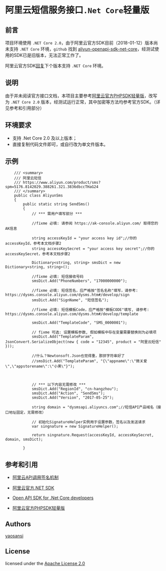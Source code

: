 ﻿
# 阿里云短信服务接口`.Net Core`轻量版

## 前言

项目环境使用 `.NET Core 2.0`，由于阿里云官方SDK目前（2018-01-12）版本尚未支持 `.NET Core` 环境，`github` 找到 [aliyun-openapi-sdk-net-core](https://github.com/aliyun/aliyun-openapi-net-sdk)，经测试使用的SDK已是旧版本，无法正常工作了。

阿里云官方SDK[回复](https://github.com/aliyun/aliyun-openapi-net-sdk/issues/11)下个版本支持 `.NET Core` 环境。

## 说明

由于并未阅读官方接口文档，本项目主要参考[阿里云官方PHPSDK轻量版](http://ytx-sdk.oss-cn-shanghai.aliyuncs.com/dysmsapi-lite-php.zip?spm=5176.doc55359.2.5.cdi7jO&file=dysmsapi-lite-php.zip)，改写为 `.NET Core 2.0` 版本，经测试运行正常，其中加密等方法均参考官方SDK。（详见参考和引用部分）

## 环境要求

- 支持 .Net Core 2.0 及以上版本；
- 直接复制代码文件即可，或自行改为单文件版本。

## 示例

```
    /// <summary>
    /// 阿里云短信
    /// https://www.aliyun.com/product/sms?spm=5176.8142029.388261.321.3836dbccTHaG24
    /// </summary>
    public class AliyunSms
    {
        public static string SendSms()
        {
            // *** 需用户填写部分 ***

            //fixme 必填: 请参阅 https://ak-console.aliyun.com/ 取得您的AK信息
           
            string accessKeyId = "your access key id";//你的accessKeyId，参考本文档步骤2
            string accessKeySecret = "your access key secret";//你的accessKeySecret，参考本文档步骤2

            Dictionary<string, string> smsDict = new Dictionary<string, string>();

            //fixme 必填: 短信接收号码
            smsDict.Add("PhoneNumbers", "17000000000");

            //fixme 必填: 短信签名，应严格按"签名名称"填写，请参考: https://dysms.console.aliyun.com/dysms.htm#/develop/sign
            smsDict.Add("SignName", "短信签名");

            //fixme 必填: 短信模板Code，应严格按"模板CODE"填写, 请参考: https://dysms.console.aliyun.com/dysms.htm#/develop/template

            smsDict.Add("TemplateCode", "SMS_0000001");
            
            // fixme 可选: 设置模板参数, 假如模板中存在变量需要替换则为必填项
            smsDict.Add("TemplateParam", JsonConvert.SerializeObject(new { code = "12345", product = "阿里云短信" }));

            //什么？Newtonsoft.Json也觉得重，那拼字符串好了
            //smsDict.Add("TemplateParam", "{\"appname\":\"微关爱\",\"appstorename\":\"小黑\"}");



            // *** 以下内容无需修改 ***
            smsDict.Add("RegionId", "cn-hangzhou");
            smsDict.Add("Action", "SendSms");
            smsDict.Add("Version", "2017-05-25");

            string domain = "dysmsapi.aliyuncs.com";//短信API产品域名（接口地址固定，无需修改）

            // 初始化SignatureHelper实例用于设置参数，签名以及发送请求
            var singnature = new SignatureHelper();

            return singnature.Request(accessKeyId, accessKeySecret, domain, smsDict);

        }
```


## 参考和引用

- [阿里云API调用签名机制](https://help.aliyun.com/document_detail/30079.html?spm=5176.7739992.2.3.HM7WTG)

- [阿里云官方.NET SDK](https://github.com/aliyun/aliyun-openapi-net-sdk)

- [Open API SDK for .Net Core developers](https://github.com/VAllens/aliyun-openapi-sdk-net-core)

- [阿里云官方PHPSDK轻量版](http://ytx-sdk.oss-cn-shanghai.aliyuncs.com/dysmsapi-lite-php.zip?spm=5176.doc55359.2.5.cdi7jO&file=dysmsapi-lite-php.zip)


## Authors

[yaosansi](https://github.com/yaosansi)

## License

licensed under the [Apache License 2.0](https://www.apache.org/licenses/LICENSE-2.0.html)
